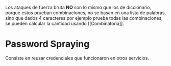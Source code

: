 Los ataques de fuerza bruta **NO** son lo mismo que los de diccionario, porque estos prueban combinaciones, no se basan en una lista de palabras, sino que dados 4 caracteres por ejemplo prueba todas las combinaciones, se pueden calcular la cantidad usando [[Combinatoria]].

# Password Spraying
Consiste en reusar credenciales que funcionaron en otros servicios.

